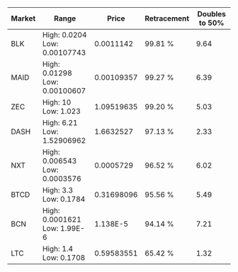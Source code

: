 | Market | Range | Price| Retracement | Doubles to 50% |
| --- | --- | --- | --- | --- |
| BLK | High: 0.0204<br />Low: 0.00107743 | 0.0011142 | 99.81 % | 9.64 |
| MAID | High: 0.01298<br />Low: 0.00100607 | 0.00109357 | 99.27 % | 6.39 |
| ZEC | High: 10<br />Low: 1.023 | 1.09519635 | 99.20 % | 5.03 |
| DASH | High: 6.21<br />Low: 1.52906962 | 1.6632527 | 97.13 % | 2.33 |
| NXT | High: 0.006543<br />Low: 0.0003576 | 0.0005729 | 96.52 % | 6.02 |
| BTCD | High: 3.3<br />Low: 0.1784 | 0.31698096 | 95.56 % | 5.49 |
| BCN | High: 0.0001621<br />Low: 1.99E-6 | 1.138E-5 | 94.14 % | 7.21 |
| LTC | High: 1.4<br />Low: 0.1708 | 0.59583551 | 65.42 % | 1.32 |
